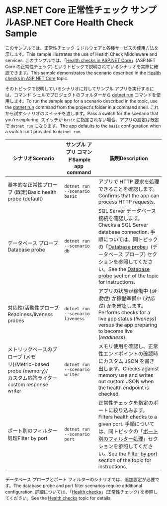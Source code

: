 # <a name="aspnet-core-health-check-sample"></a><span data-ttu-id="ad0ee-101">ASP.NET Core 正常性チェック サンプル</span><span class="sxs-lookup"><span data-stu-id="ad0ee-101">ASP.NET Core Health Check Sample</span></span>

<span data-ttu-id="ad0ee-102">このサンプルでは、正常性チェック ミドルウェアと各種サービスの使用方法を示します。</span><span class="sxs-lookup"><span data-stu-id="ad0ee-102">This sample illustrates the use of Health Check Middleware and services.</span></span> <span data-ttu-id="ad0ee-103">このサンプルでは、「[Health checks in ASP.NET Core](https://docs.microsoft.com/aspnet/core/host-and-deploy/health-checks)」(ASP.NET Core の正常性チェック) というトピックで説明されているシナリオを実際に確認できます。</span><span class="sxs-lookup"><span data-stu-id="ad0ee-103">This sample demonstrates the scenario described in the [Health checks in ASP.NET Core](https://docs.microsoft.com/aspnet/core/host-and-deploy/health-checks) topic.</span></span>

<span data-ttu-id="ad0ee-104">そのトピックで説明しているシナリオに対してサンプル アプリを実行するには、コマンド シェルでプロジェクトのフォルダーから [dotnet run](https://docs.microsoft.com/dotnet/core/tools/dotnet-run) コマンドを使用します。</span><span class="sxs-lookup"><span data-stu-id="ad0ee-104">To run the sample app for a scenario described in the topic, use the [dotnet run](https://docs.microsoft.com/dotnet/core/tools/dotnet-run) command from the project's folder in a command shell.</span></span> <span data-ttu-id="ad0ee-105">これから試すシナリオのスイッチを渡します。</span><span class="sxs-lookup"><span data-stu-id="ad0ee-105">Pass a switch for the scenario that you're exploring.</span></span> <span data-ttu-id="ad0ee-106">スイッチが `basic` に指定されない場合、アプリの設定は既定で `dotnet run` になります。</span><span class="sxs-lookup"><span data-stu-id="ad0ee-106">The app defaults to the `basic` configuration when a switch isn't provided to `dotnet run`.</span></span>

| <span data-ttu-id="ad0ee-107">シナリオ</span><span class="sxs-lookup"><span data-stu-id="ad0ee-107">Scenario</span></span>                                               | <span data-ttu-id="ad0ee-108">サンプル アプリ コマンド</span><span class="sxs-lookup"><span data-stu-id="ad0ee-108">Sample app command</span></span>               | <span data-ttu-id="ad0ee-109">説明</span><span class="sxs-lookup"><span data-stu-id="ad0ee-109">Description</span></span> |
| ------------------------------------------------------ | -------------------------------- | ----------- |
| <span data-ttu-id="ad0ee-110">基本的な正常性プローブ (既定)</span><span class="sxs-lookup"><span data-stu-id="ad0ee-110">Basic health probe (default)</span></span>                           | `dotnet run --scenario basic`    | <span data-ttu-id="ad0ee-111">アプリで HTTP 要求を処理できることを確認します。</span><span class="sxs-lookup"><span data-stu-id="ad0ee-111">Confirms that the app can process HTTP requests.</span></span> |
| <span data-ttu-id="ad0ee-112">データベース プローブ</span><span class="sxs-lookup"><span data-stu-id="ad0ee-112">Database probe</span></span>                                         | `dotnet run --scenario db`       | <span data-ttu-id="ad0ee-113">SQL Server データベース接続を確認します。</span><span class="sxs-lookup"><span data-stu-id="ad0ee-113">Checks a SQL Server database connection.</span></span> <span data-ttu-id="ad0ee-114">手順については、同トピックの「[Database probe](https://docs.microsoft.com/aspnet/core/host-and-deploy/health-checks#database-probe)」(データベース プローブ) セクションを参照してください。</span><span class="sxs-lookup"><span data-stu-id="ad0ee-114">See the [Database probe](https://docs.microsoft.com/aspnet/core/host-and-deploy/health-checks#database-probe) section of the topic for instructions.</span></span> |
| <span data-ttu-id="ad0ee-115">対応性/活動性プローブ</span><span class="sxs-lookup"><span data-stu-id="ad0ee-115">Readiness/liveness probes</span></span>                              | `dotnet run --scenario liveness` | <span data-ttu-id="ad0ee-116">アプリの状態が稼働中 (*活動性*) か稼働準備中 (*対応性*) かを確認します。</span><span class="sxs-lookup"><span data-stu-id="ad0ee-116">Performs checks for a live app status (*liveness*) versus the app preparing to become live (*readiness*).</span></span> |
| <span data-ttu-id="ad0ee-117">メトリックベースのプローブ (メモリ)/</span><span class="sxs-lookup"><span data-stu-id="ad0ee-117">Metric-based probe (memory)/</span></span><br><span data-ttu-id="ad0ee-118">カスタム応答ライター</span><span class="sxs-lookup"><span data-stu-id="ad0ee-118">custom response writer</span></span> | `dotnet run --scenario writer`   | <span data-ttu-id="ad0ee-119">メモリ使用を確認し、正常性エンドポイントの確認時にカスタム JSON を書き出します。</span><span class="sxs-lookup"><span data-stu-id="ad0ee-119">Checks against memory use and writes out custom JSON when the health endpoint is checked.</span></span> |
| <span data-ttu-id="ad0ee-120">ポート別のフィルター処理</span><span class="sxs-lookup"><span data-stu-id="ad0ee-120">Filter by port</span></span>                                         | `dotnet run --scenario port`     | <span data-ttu-id="ad0ee-121">正常性チェックを指定のポートに絞り込みます。</span><span class="sxs-lookup"><span data-stu-id="ad0ee-121">Filters health checks to a given port.</span></span> <span data-ttu-id="ad0ee-122">手順については、同トピックの「[ポート別のフィルター処理](https://docs.microsoft.com/aspnet/core/host-and-deploy/health-checks#filter-by-port)」セクションを参照してください。</span><span class="sxs-lookup"><span data-stu-id="ad0ee-122">See the [Filter by port](https://docs.microsoft.com/aspnet/core/host-and-deploy/health-checks#filter-by-port) section of the topic for instructions.</span></span> |

<span data-ttu-id="ad0ee-123">データベース プローブとポート フィルターのシナリオでは、追加設定が必要です。</span><span class="sxs-lookup"><span data-stu-id="ad0ee-123">The database probe and port filter scenarios require additional configuration.</span></span> <span data-ttu-id="ad0ee-124">詳細については、「[Health checks](https://docs.microsoft.com/aspnet/core/host-and-deploy/health-checks)」(正常性チェック) を参照してください。</span><span class="sxs-lookup"><span data-stu-id="ad0ee-124">See the [Health checks](https://docs.microsoft.com/aspnet/core/host-and-deploy/health-checks) topic for details.</span></span>
